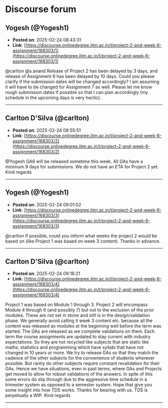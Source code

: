 # Discourse forum

## Yogesh (@Yogesh1)
- **Posted on**: 2025-02-24 08:43:31
- **Link**: [https://discourse.onlinedegree.iitm.ac.in/t/project-2-and-week-6-assignment/168303/1](https://discourse.onlinedegree.iitm.ac.in/t/project-2-and-week-6-assignment/168303/1)

@carlton  @s.anand
Release of Project 2 has been delayed by 3 days, and release of Assignment 6 has been delayed by 10 days.
Could you please clarify if the submission dates will be changed accordingly? I am assuming it will have to be changed for Assignment 7 as well.
Please let me know rough submission dates if possible so that I can plan accordingly (my schedule in the upcoming days is very hectic).

---

## Carlton D'Silva (@carlton)
- **Posted on**: 2025-02-24 08:55:51
- **Link**: [https://discourse.onlinedegree.iitm.ac.in/t/project-2-and-week-6-assignment/168303/2](https://discourse.onlinedegree.iitm.ac.in/t/project-2-and-week-6-assignment/168303/2)

@Yogesh GA6 will be released sometime this week. All GAs have a minimum 9 days for submissions.
We do not have an ETA for Project 2 yet.
Kind regards

---

## Yogesh (@Yogesh1)
- **Posted on**: 2025-02-24 09:01:02
- **Link**: [https://discourse.onlinedegree.iitm.ac.in/t/project-2-and-week-6-assignment/168303/3](https://discourse.onlinedegree.iitm.ac.in/t/project-2-and-week-6-assignment/168303/3)

@carlton
If possible, could you inform what weeks the project 2 would be based on (like Project 1 was based on week 3 content). Thanks in advance.

---

## Carlton D'Silva (@carlton)
- **Posted on**: 2025-02-24 09:16:21
- **Link**: [https://discourse.onlinedegree.iitm.ac.in/t/project-2-and-week-6-assignment/168303/4](https://discourse.onlinedegree.iitm.ac.in/t/project-2-and-week-6-assignment/168303/4)

Project 1 was based on Module 1 through 3.
Project 2 will encompass Module 4 through 6 (and possibly 7) but not to the exclusion of the prior modules. These are not set in stone and still is in the design/validation phase.
We generally avoid calling it week 3 content etc. because all the content was released as modules at the beginning well before the term was started.
The GAs are released as we complete validations on them. Each term the course assignments are updated to stay current with industry expectations. So they are not recycled like subjects that are static like maths, statistics and programming which have syllabi that have not changed in 10 years or more.
We try to release GAs so that they match the cadence of the other subjects for the convenience of students wherever possible. But rarely do other subjects require constant revalidation for their GAs.
Hence we have situations, even in past terms, where GAs and Projects get moved to allow for robust validations of the answers. In spite of this some errors do slip through due to the aggressive time schedule in a trimester system as opposed to a semester system.
Hope that give you some insight into how TDS works.
Thanks for bearing with us. TDS is perpetually a WIP.
Kind regards

---
